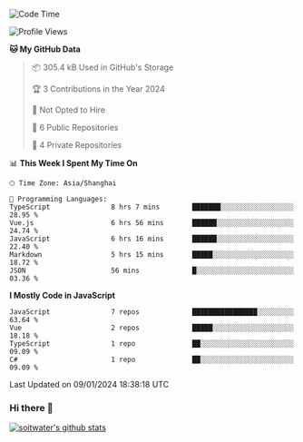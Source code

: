 <!--START_SECTION:waka-->
![Code Time](http://img.shields.io/badge/Code%20Time-3%2C007%20hrs%2052%20mins-blue)

![Profile Views](http://img.shields.io/badge/Profile%20Views-0-blue)

**🐱 My GitHub Data** 

> 📦 305.4 kB Used in GitHub's Storage 
 > 
> 🏆 3 Contributions in the Year 2024
 > 
> 🚫 Not Opted to Hire
 > 
> 📜 6 Public Repositories 
 > 
> 🔑 4 Private Repositories 
 > 
📊 **This Week I Spent My Time On** 

```text
🕑︎ Time Zone: Asia/Shanghai

💬 Programming Languages: 
TypeScript               8 hrs 7 mins        ███████░░░░░░░░░░░░░░░░░░   28.95 % 
Vue.js                   6 hrs 56 mins       ██████░░░░░░░░░░░░░░░░░░░   24.74 % 
JavaScript               6 hrs 16 mins       ██████░░░░░░░░░░░░░░░░░░░   22.40 % 
Markdown                 5 hrs 15 mins       █████░░░░░░░░░░░░░░░░░░░░   18.72 % 
JSON                     56 mins             █░░░░░░░░░░░░░░░░░░░░░░░░   03.36 % 
```

**I Mostly Code in JavaScript** 

```text
JavaScript               7 repos             ████████████████░░░░░░░░░   63.64 % 
Vue                      2 repos             █████░░░░░░░░░░░░░░░░░░░░   18.18 % 
TypeScript               1 repo              ██░░░░░░░░░░░░░░░░░░░░░░░   09.09 % 
C#                       1 repo              ██░░░░░░░░░░░░░░░░░░░░░░░   09.09 % 
```




 Last Updated on 09/01/2024 18:38:18 UTC
<!--END_SECTION:waka-->

### Hi there 👋
[![soitwater's github stats](https://github-readme-stats.vercel.app/api?username=soitwater)](https://github.com/soitwater/github-readme-stats)
